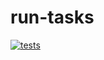 # run-tasks

[![tests](https://github.com/gil9red/run-tasks/actions/workflows/run-tests.yml/badge.svg)](https://github.com/gil9red/run-tasks/actions/workflows/run-tests.yml)
